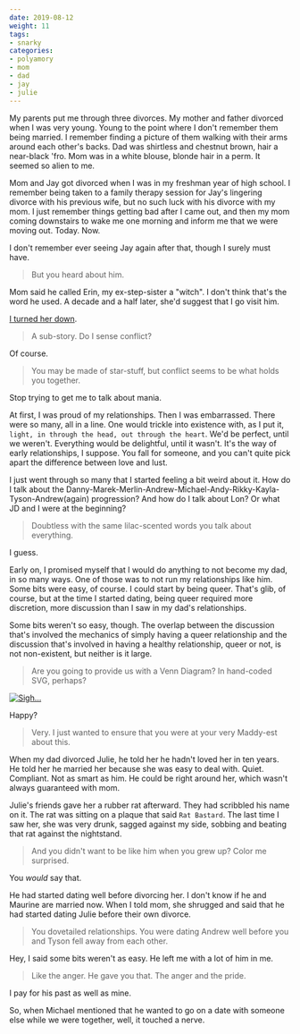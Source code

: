 ```yaml
---
date: 2019-08-12
weight: 11
tags:
- snarky
categories:
- polyamory
- mom
- dad
- jay
- julie
---
```


My parents put me through three divorces. My mother and father divorced when I was very young. Young to the point where I don't remember them being married. I remember finding a picture of them walking with their arms around each other's backs. Dad was shirtless and chestnut brown, hair a near-black 'fro. Mom was in a white blouse, blonde hair in a perm. It seemed so alien to me.

Mom and Jay got divorced when I was in my freshman year of high school. I remember being taken to a family therapy session for Jay's lingering divorce with his previous wife, but no such luck with his divorce with my mom. I just remember things getting bad after I came out, and then my mom coming downstairs to wake me one morning and inform me that we were moving out. Today. Now.

I don't remember ever seeing Jay again after that, though I surely must have.

> But you heard about him.

Mom said he called Erin, my ex-step-sister a "witch". I don't think that's the word he used. A decade and a half later, she'd suggest that I go visit him.

<a href="/jay" class="pulse">I turned her down</a>.

> A sub-story. Do I sense conflict?

Of course.

> You may be made of star-stuff, but conflict seems to be what holds you together.

Stop trying to get me to talk about mania.

At first, I was proud of my relationships. Then I was embarrassed. There were so many, all in a line. One would trickle into existence with, as I put it, `light, in through the head, out through the heart`. We'd be perfect, until we weren't. Everything would be delightful, until it wasn't. It's the way of early relationships, I suppose. You fall for someone, and you can't quite pick apart the difference between love and lust.

I just went through so many that I started feeling a bit weird about it. How do I talk about the Danny-Marek-Merlin-Andrew-Michael-Andy-Rikky-Kayla-Tyson-Andrew(again) progression? And how do I talk about Lon? Or what JD and I were at the beginning?

> Doubtless with the same lilac-scented words you talk about everything.

I guess.

Early on, I promised myself that I would do anything to not become my dad, in so many ways. One of those was to not run my relationships like him. Some bits were easy, of course. I could start by being queer. That's glib, of course, but at the time I started dating, being queer required more discretion, more discussion than I saw in my dad's relationships.

Some bits weren't so easy, though. The overlap between the discussion that's involved the mechanics of simply having a queer relationship and the discussion that's involved in having a healthy relationship, queer or not, is not non-existent, but neither is it large.

> Are you going to provide us with a Venn Diagram? In hand-coded SVG, perhaps?

[![Sigh...](/healthy-sound.svg)](/healthy-sound.svg)

Happy?

> Very. I just wanted to ensure that you were at your very Maddy-est about this.

When my dad divorced Julie, he told her he hadn't loved her in ten years. He told her he married her because she was easy to deal with. Quiet. Compliant. Not as smart as him. He could be right around her, which wasn't always guaranteed with mom.

Julie's friends gave her a rubber rat afterward. They had scribbled his name on it. The rat was sitting on a plaque that said `Rat Bastard`. The last time I saw her, she was very drunk, sagged against my side, sobbing and beating that rat against the nightstand.

> And you didn't want to be like him when you grew up? Color me surprised.

You *would* say that.

He had started dating well before divorcing her. I don't know if he and Maurine are married now. When I told mom, she shrugged and said that he had started dating Julie before their own divorce.

> You dovetailed relationships. You were dating Andrew well before you and Tyson fell away from each other.

Hey, I said some bits weren't as easy. He left me with a lot of him in me.

> Like the anger. He gave you that. The anger and the pride.

I pay for his past as well as mine.

So, when Michael mentioned that he wanted to go on a date with someone else while we were together, well, it touched a nerve.
